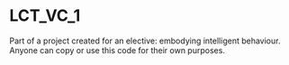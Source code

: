 # LCT_VC_1

Part of a project created for an elective: embodying intelligent behaviour. Anyone can copy or use this code for their own purposes. 
